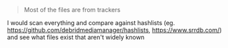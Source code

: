 > Most of the files are from trackers

I would scan everything and compare against hashlists (eg. https://github.com/debridmediamanager/hashlists, https://www.srrdb.com/) and see what files exist that aren't widely known
